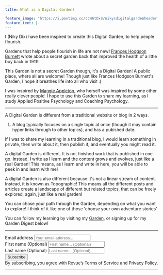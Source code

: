```yaml
---
title: What is a Digital Garden?

feature_image: "https://i.postimg.cc/cC4GtDx8/nikysdigitalgardenheader.png"
feature_text: |-
---
```


I (Niky Dix) have been inspired to create this Digital Garden, to help people flourish.

Gardens that help people flourish in life are not new! [Frances Hodgson Burnett](https://en.wikipedia.org/wiki/The_Secret_Garden) wrote about a secret garden back that improved the health of a little boy back in 1911! 

This Garden is not a secret Garden though, it's a Digital Garden! A public place, where all are welcome! Though just like Frances Hodgson Burnett's Garden, I hope it breathes life into all who visit :) 

I was inspired by <a target="_blank" href="https://maggieappleton.com/garden-history">Maggie Appleton,</a> who herself was inspired by some other really clever people!  I hope to use this Garden to share my learning, as I study Applied Positive Psychology and Coaching Psychology.

---

A Digital Garden is different from a traditional website or blog in 2 ways. 

1) A blog typically focuses on a single topic at once (though it may contain hyper links through to other topics), and has a pubished date. 

If I was to share my learning in a traditional blog, I would learn something in private, then write about it, then publish it, and eventually you might read it. 

A digital Garden is different. It is not finished work that is published in one go. Instead, I write as I learn and the content grows and evolves, just like a real Garden! This means, as I learn and write in here, you will be able to peek in and learn with me!

A digital Garden is also different because it's not a linear stream of content. Instead, it is known as Topographic! This means all the different posts and articles create a landscape of different but related topics, that can be freely explored, again, just like a real garden!

You can chose your path through the Garden, depending on what you want to explore! I think of it like one of those 'choose your own adventure stories' 

You can follow my learning by visiting my [Garden](https://nikydix.roam.garden/), or signing up for my Garden Digest below! 

---

<div id="revue-embed">
  <form action="https://www.getrevue.co/profile/nikydix/add_subscriber" method="post" id="revue-form" name="revue-form"  target="_blank">
  <div class="revue-form-group">
    <label for="member_email">Email address</label>
    <input class="revue-form-field" placeholder="Your email address..." type="email" name="member[email]" id="member_email">
  </div>
  <div class="revue-form-group">
    <label for="member_first_name">First name <span class="optional">(Optional)</span></label>
    <input class="revue-form-field" placeholder="First name... (Optional)" type="text" name="member[first_name]" id="member_first_name">
  </div>
  <div class="revue-form-group">
    <label for="member_last_name">Last name <span class="optional">(Optional)</span></label>
    <input class="revue-form-field" placeholder="Last name... (Optional)" type="text" name="member[last_name]" id="member_last_name">
  </div>
  <div class="revue-form-actions">
    <input type="submit" value="Subscribe" name="member[subscribe]" id="member_submit">
  </div>
  <div class="revue-form-footer">By subscribing, you agree with Revue’s <a target="_blank" href="https://www.getrevue.co/terms">Terms of Service</a> and <a target="_blank" href="https://www.getrevue.co/privacy">Privacy Policy</a>.</div>
  </form>
</div>

---

